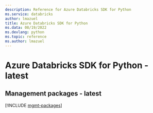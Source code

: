 ```yaml
---
description: Reference for Azure Databricks SDK for Python
ms.service: databricks
author: lmazuel
title: Azure Databricks SDK for Python
ms.data: 08/19/2022
ms.devlang: python
ms.topic: reference
ms.author: lmazuel
---
```

# Azure Databricks SDK for Python - latest

## Management packages - latest
[!INCLUDE [mgmt-packages](databricks-mgmt-index.md)]